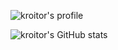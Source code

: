 ![kroitor's profile](https://github-profile-trophy.vercel.app/?username=kroitor&column=4&margin-w=18&margin-h=18&no-frame=true&title=Commits,Followers,LongTimeUser,MultiLanguage)

![kroitor's GitHub stats](https://github-readme-stats.vercel.app/api?username=kroitor&show_icons=true)
